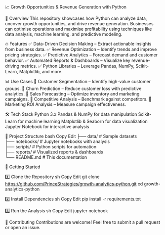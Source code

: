 📈 Growth Opportunities & Revenue Generation with Python

🚀 Overview
This repository showcases how Python can analyze data, uncover growth opportunities, and drive revenue generation. Businesses can optimise operations and maximise profitability using techniques like data analysis, machine learning, and predictive modeling.

🔥 Features
✅ Data-Driven Decision Making – Extract actionable insights from business data.
✅ Revenue Optimization – Identify trends and improve pricing strategies.
✅ Predictive Analytics – Forecast demand and customer behavior.
✅ Automated Reports & Dashboards – Visualize key revenue-driving metrics.
✅ Python Libraries – Leverage Pandas, NumPy, Scikit-Learn, Matplotlib, and more.

📊 Use Cases
🔹 Customer Segmentation – Identify high-value customer groups.
🔹 Churn Prediction – Reduce customer loss with predictive analytics.
🔹 Sales Forecasting – Optimize inventory and marketing campaigns.
🔹 Competitive Analysis – Benchmark against competitors.
🔹 Marketing ROI Analysis – Measure campaign effectiveness.

🛠️ Tech Stack
Python 3.x
Pandas & NumPy for data manipulation
Scikit-Learn for machine learning
Matplotlib & Seaborn for data visualization
Jupyter Notebook for interactive analysis

📂 Project Structure
bash
Copy
Edit
├── data/                # Sample datasets  
├── notebooks/           # Jupyter notebooks with analysis  
├── scripts/             # Python scripts for automation  
├── reports/             # Visualized reports & dashboards  
└── README.md            # This documentation  

🚀 Getting Started

1️⃣ Clone the Repository
sh
Copy
Edit
git clone https://github.com/PrinceStrategies/growth-analytics-python.git
cd growth-analytics-python

2️⃣ Install Dependencies
sh
Copy
Edit
pip install -r requirements.txt

3️⃣ Run the Analysis
sh
Copy
Edit
jupyter notebook

📢 Contributing
Contributions are welcome! Feel free to submit a pull request or open an issue.
